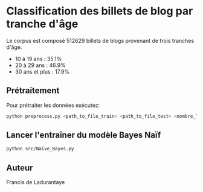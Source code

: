 # Classification des billets de blog par tranche d'âge

Le corpus est composé 512629 billets de blogs provenant de trois tranches d'âge.

- 10 à 19 ans : 35.1%
- 20 à 29 ans : 46.9%
- 30 ans et plus : 17.9%

## Prétraitement

Pour prétraiter les données exécutez:

```bash
python preprocess.py <path_to_file_train> <path_to_file_test> <nombre_lignes_a_pretraiter>
```

## Lancer l'entraîner du modèle Bayes Naïf

```bash
python src/Naive_Bayes.py
```

## Auteur

Francis de Ladurantaye
